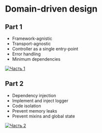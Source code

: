 # Domain-driven design

## Part 1

- Framework-agnistic
- Transport-agnostic
- Controller as a single entry-point
- Error handling
- Minimum dependencies

[![Часть 1](https://img.youtube.com/vi/L7Yge5Ph0z4/0.jpg)](https://youtu.be/L7Yge5Ph0z4)

## Part 2

- Dependency injection
- Implement and inject logger
- Code isolation
- Prevent memory leaks
- Prevent mixins and global state

[![Часть 2](https://img.youtube.com/vi/GRg4BmV1uYI/0.jpg)](https://youtu.be/GRg4BmV1uYI)
